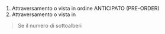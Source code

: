 1) Attraversamento o vista in ordine ANTICIPATO (PRE-ORDER)
2) Attraversamento o vista in 
> Se il numero di sottoalberi 